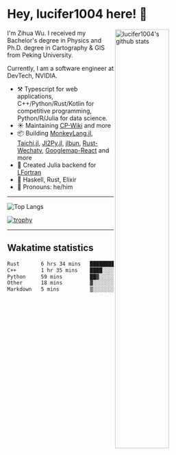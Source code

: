 # Hey, lucifer1004 here! :wave:

<img width="50%" align="right" alt="lucifer1004's github stats" src="https://github-readme-stats.vercel.app/api?username=lucifer1004&show_icons=true">

I'm Zihua Wu. I received my Bachelor's degree in Physics and Ph.D. degree in Cartography & GIS from Peking University.

Currently, I am a software engineer at DevTech, NVIDIA.

- :hammer_and_pick: Typescript for web applications, C++/Python/Rust/Kotlin for competitive programming, Python/R/Julia for data science.
- :sunny: Maintaining [CP-Wiki](https://cp-wiki.vercel.app) and more 
- :package: Building [MonkeyLang.jl](https://github.com/lucifer1004/MonkeyLang.jl), [Taichi.jl](https://github.com/lucifer1004/Taichi.jl), [Jl2Py.jl](https://github.com/lucifer1004/Jl2Py.jl), [jlbun](https://github.com/lucifer1004/jlbun), [Rust-Wechaty](https://github.com/wechaty/rust-wechaty), [Googlemap-React](https://github.com/googlemap-react/googlemap-react) and more
- :sparkler: Created Julia backend for [LFortran](https://github.com/lfortran/lfortran)
- :seedling: Haskell, Rust, Elixir
- :man: Pronouns: he/him

---

![Top Langs](https://github-readme-stats.vercel.app/api/top-langs/?username=lucifer1004&layout=compact)

[![trophy](https://github-profile-trophy.vercel.app/?username=ryo-ma)](https://github.com/ryo-ma/github-profile-trophy)

---

## Wakatime statistics

<!--START_SECTION:waka-->

```txt
Rust       6 hrs 34 mins   █████████████████░░░░░░░░   67.88 %
C++        1 hr 35 mins    ████░░░░░░░░░░░░░░░░░░░░░   16.40 %
Python     59 mins         ██▓░░░░░░░░░░░░░░░░░░░░░░   10.30 %
Other      18 mins         ▓░░░░░░░░░░░░░░░░░░░░░░░░   03.11 %
Markdown   5 mins          ▒░░░░░░░░░░░░░░░░░░░░░░░░   00.90 %
```

<!--END_SECTION:waka-->
